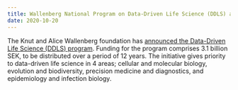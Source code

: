 ```yaml
---
title: Wallenberg National Program on Data-Driven Life Science (DDLS) announced
date: 2020-10-20
---
```


The Knut and Alice Wallenberg foundation has [announced the Data-Driven Life Science (DDLS) program](https://kaw.wallenberg.org/en/press/sek-37-billion-funding-life-science-knut-and-alice-wallenberg-foundation-launches-new). Funding for the program comprises 3.1 billion SEK, to be distributed over a period of 12 years. The initiative gives priority to data-driven life science in 4 areas; cellular and molecular biology, evolution and biodiversity, precision medicine and diagnostics, and epidemiology and infection biology.
